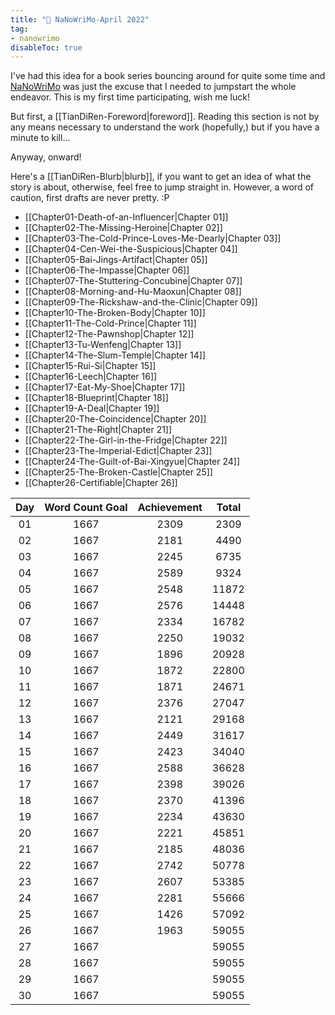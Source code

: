 ```yaml
---
title: "🌱 NaNoWriMo-April 2022"
tag: 
- nanowrimo
disableToc: true
---
```


I've had this idea for a book series bouncing around for quite some time and [NaNoWriMo](https://nanowrimo.org/what-is-camp-nanowrimo) was just the excuse that I needed to jumpstart the whole endeavor. This is my first time participating, wish me luck!

But first, a [[TianDiRen-Foreword|foreword]]. Reading this section is not by any means necessary to understand the work (hopefully,) but if you have a minute to kill... 

Anyway, onward! 

Here's a [[TianDiRen-Blurb|blurb]], if you want to get an idea of what the story is about, otherwise, feel free to jump straight in. However, a word of caution, first drafts are never pretty. :P

- [[Chapter01-Death-of-an-Influencer|Chapter 01]]
- [[Chapter02-The-Missing-Heroine|Chapter 02]]
- [[Chapter03-The-Cold-Prince-Loves-Me-Dearly|Chapter 03]]
- [[Chapter04-Cen-Wei-the-Suspicious|Chapter 04]]
- [[Chapter05-Bai-Jings-Artifact|Chapter 05]]
- [[Chapter06-The-Impasse|Chapter 06]]
- [[Chapter07-The-Stuttering-Concubine|Chapter 07]]
- [[Chapter08-Morning-and-Hu-Maoxun|Chapter 08]]
- [[Chapter09-The-Rickshaw-and-the-Clinic|Chapter 09]]
- [[Chapter10-The-Broken-Body|Chapter 10]]
- [[Chapter11-The-Cold-Prince|Chapter 11]]
- [[Chapter12-The-Pawnshop|Chapter 12]]
- [[Chapter13-Tu-Wenfeng|Chapter 13]]
- [[Chapter14-The-Slum-Temple|Chapter 14]]
- [[Chapter15-Rui-Si|Chapter 15]]
- [[Chapter16-Leech|Chapter 16]]
- [[Chapter17-Eat-My-Shoe|Chapter 17]]
- [[Chapter18-Blueprint|Chapter 18]]
- [[Chapter19-A-Deal|Chapter 19]]
- [[Chapter20-The-Coincidence|Chapter 20]]
- [[Chapter21-The-Right|Chapter 21]]
- [[Chapter22-The-Girl-in-the-Fridge|Chapter 22]]
- [[Chapter23-The-Imperial-Edict|Chapter 23]]
- [[Chapter24-The-Guilt-of-Bai-Xingyue|Chapter 24]]
- [[Chapter25-The-Broken-Castle|Chapter 25]]
- [[Chapter26-Certifiable|Chapter 26]]


| **Day** | **Word Count Goal** | **Achievement** | **Total** |
|:-------:|:-------------------:|:---------------:|:---------:|
|   01    |        1667         |      2309       |   2309    |
|   02    |        1667         |      2181       |   4490    |
|   03    |        1667         |      2245       |   6735    |
|   04    |        1667         |      2589       |   9324    |
|   05    |        1667         |      2548       |   11872   |
|   06    |        1667         |      2576       |   14448   |
|   07    |        1667         |      2334       |   16782   |
|   08    |        1667         |      2250       |   19032   |
|   09    |        1667         |      1896       |   20928   |
|   10    |        1667         |      1872       |   22800   |
|   11    |        1667         |      1871       |   24671   |
|   12    |        1667         |      2376       |   27047   |
|   13    |        1667         |      2121       |   29168   |
|   14    |        1667         |      2449       |   31617   |
|   15    |        1667         |      2423       |   34040   |
|   16    |        1667         |      2588       |   36628   |
|   17    |        1667         |      2398       |   39026   |
|   18    |        1667         |      2370       |   41396   |
|   19    |        1667         |      2234       |   43630   |
|   20    |        1667         |      2221       |   45851   |
|   21    |        1667         |      2185       |   48036   |
|   22    |        1667         |      2742       |   50778   |
|   23    |        1667         |      2607       |   53385   |
|   24    |        1667         |      2281       |   55666   |
|   25    |        1667         |      1426       |   57092   |
|   26    |        1667         |      1963       |   59055   |
|   27    |        1667         |                 |   59055   |
|   28    |        1667         |                 |   59055   |
|   29    |        1667         |                 |   59055   |
|   30    |        1667         |                 |   59055   |
<!-- TBLFM: @3$>..@>$>=(@-1+$-1) -->